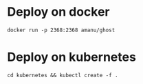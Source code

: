 # Deploy on docker
`docker run -p 2368:2368 amanu/ghost`

# Deploy on kubernetes
`cd kubernetes && kubectl create -f .`


